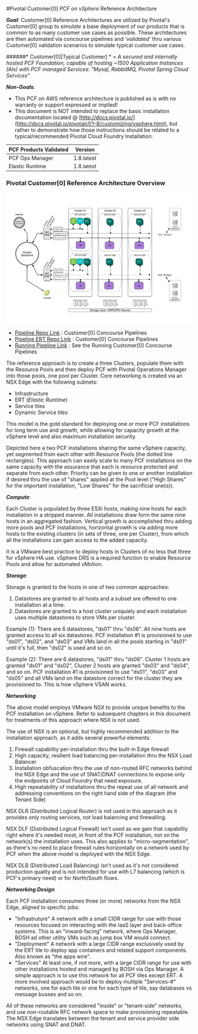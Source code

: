 #Pivotal Customer[0] _PCF on vSphere_ Reference Architecture

*__Goal__*:  Customer[0] Reference Architectures are utilized by Pivotal's Customer[0] group to _simulate_ a base deployment of our products that is common to as many customer use cases as possible.  These architectures are then automated via concourse pipelines and _'validated'_ thru various Customer[0] validation scenarios to simulate typical customer use cases.

######* Customer[0][Typical Customer] * = _A secured and internally hosted PCF Foundation, capable of hosting ~1500 Application Instances (AIs) with PCF managed Services: "Mysql, RabbitMQ, Pivotal Spring Cloud Services"_

*__Non-Goals__*:

- This PCF on AWS reference architecture is published as is with no warranty or support expressed or implied!
- This document is NOT intended to replace the basic installation documentation located @ [http://docs.pivotal.io/](http://docs.pivotal.io/pivotalcf/1-8/customizing/vsphere.html), but rather to demonstrate how those instructions should be related to a typical/recommended Pivotal Cloud Foundry Installation.

| PCF Products Validated        | Version                   |
| ----------------------------- |:-------------------------:|
| PCF Ops Manager               | 1.8.latest |
| Elastic Runtime               | 1.8.latest                |

### Pivotal Customer[0] Reference Architecture Overview

  ![](../static/vsphere/images/overview.png)

- [Pipeline Repo Link](https://github.com/c0-ops/vsphere-concourse) : Customer[0] Concourse Pipelines
- [Pipeline ERT Repo Link](https://github.com/c0-ops/ert-concourse) : Customer[0] Concourse Pipelines
- [Running Pipeline Link](https://fly.customer0.net/teams/main/pipelines/vsphere-base) : See the Running Customer[0] Concourse Pipelines

The reference approach is to create a three Clusters, populate them with the Resource Pools and then deploy PCF with Pivotal Operations Manager into those pools, one pool per Cluster. Core networking is created via an NSX Edge with the following subnets:
  - Infrastructure
  - ERT (_Elastic Runtime_)
  - Service tiles
  - Dynamic Service tiles

This model is the gold standard for deploying one or more PCF installations for long term use and growth, while allowing for capacity growth at the vSphere level and also maximum installation security.

Depicted here a two PCF installations sharing the same vSphere capacity, yet segmented from each other with Resource Pools (the dotted line rectangles). This approach can easily scale to many PCF installations on the same capacity with the assurance that each is resource protected and separate from each other. Priority can be given to one or another installation if desired thru the use of "shares" applied at the Pool level ("High Shares" for the important installation, "Low Shares" for the sacrificial one(s)).

*__Compute__*:

Each Cluster is populated by three ESXi hosts, making nine hosts for each installation in a stripped manner. All installations draw form the same nine hosts in an aggregated fashion. Vertical growth is accomplished thru adding more pools and PCF installations, horizontal growth is via adding more hosts to the existing clusters (in sets of three, one per Cluster), from which all the installations can gain access to the added capacity.

It is a VMware best practice to deploy hosts in Clusters of no less that three for vSphere HA use. vSphere DRS is a required function to enable Resource Pools and allow for automated vMotion.

*__Storage__*:

Storage is granted to the hosts in one of two common approaches:
1. Datastores are granted to all hosts and a subset are offered to one installation at a time.
2. Datastores are granted to a host cluster uniquiely and each installation uses multiple datastores to store VMs per cluster.

Example (1): There are 6 datastores, "ds01" thru "ds06". All nine hosts are granted access to all six datastores. PCF installation #1 is provisioned to use "ds01", "ds02", and "ds03" and VMs land in all the pools starting in "ds01" until it's full, then "ds02" is used and so on.

Example (2): There are 6 datastores, "ds01" thru "ds06". Cluster 1 hosts are granted "ds01" and "ds02", Cluster 2 hosts are granted "ds03" and "ds04", and so on. PCF installation #1 is provisioned to use "ds01", "ds03" and "ds05" and all VMs land on the datastore correct for the cluster they are provisioned to. This is how vSphere VSAN works.

*__Networking__*

The above model employs VMware NSX to provide unique benefits to the PCF installation on vSphere. Refer to subsequent chapters in this document for treatments of this approach where NSX is not used.

The use of NSX is an optional, but highly recommended addition to the installation approach, as it adds several powerful elements:

  1. Firewall capability per-installation thru the built-in Edge firewall
  2. High capacity, resilient load balancing per-installation thru the NSX Load Balancer
  3. Installation obfuscation thru the use of non-routed RFC networks behind the NSX Edge and the use of SNAT/DNAT connections to expose only the endpoints of Cloud Foundry that need exposure.
  4. High repeatability of installations thru the repeat use of all network and addressing conventions on the right hand side of the diagram (the Tenant Side)

NSX DLR (Distributed Logical Router) is not used in this approach as it provides only routing services, not load balancing and firewalling.

NSX DLF (Distributed Logical Firewall) isn't used as we gain that capability right where it's needed most, in front of the PCF installation, not on the network(s) the installation uses. This also applies to "micro-segmentation", as there's no need to place firewall rules horizontally on a network used by PCF when the above model is deployed with the NSX Edge.

NSX DLB (Distributed Load Balancing) isn't used as it's not considered production quality and is not intended for use with L7 balancing (which is PCF's primary need) or for North/South flows.

*__Networking Design__*

Each PCF installation consumes three (or more) networks from the NSX Edge, aligned to specific jobs:

- "Infrastruture" A network with a small CIDR range for use with those resources focused on interacting with the IaaS layer and back-office systems. This is an "inward-facing" network, where Ops Manager, BOSH ad other utility VMs such as jump box VM would connect.
- "Deployment" A network with a large CIDR range exclusively used by the ERT tile to deploy app containers and related support components. Also known as "the apps wire".
- "Services" At least one, if not more, with a large CIDR range for use with other installations hosted and managed by BOSH via Ops Manager. A simple approach is to use this network for all PCF tiles except ERT. A more involved approach would be to deploy multiple "Services-#" networks, one for each tile or one for each type of tile, say databases vs message busses and so on.

All of these networks are considered "inside" or "tenant-side" networks, and use non-routable RFC network space to make provisioning repeatable. The NSX Edge translates between the tenant and service provider side networks using SNAT and DNAT.
